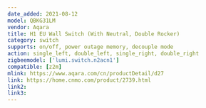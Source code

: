 ```yaml
---
date_added: 2021-08-12
model: QBKG31LM
vendor: Aqara
title: H1 EU Wall Switch (With Neutral, Double Rocker)
category: switch
supports: on/off, power outage memory, decouple mode
action: single_left, double_left, single_right, double_right
zigbeemodel: ['lumi.switch.n2acn1']
compatible: [z2m]
mlink: https://www.aqara.com/cn/productDetail/d27
link: https://home.cnmo.com/product/2739.html
link2: 
link3: 
---
```

